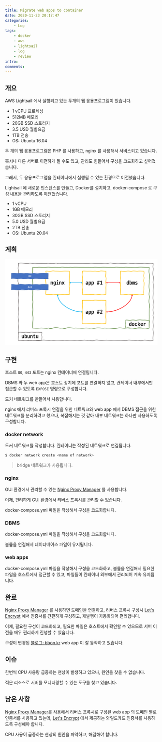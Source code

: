 ```yaml
---
title: Migrate web apps to container
date: 2020-11-23 20:17:47
categories:
    - Log
tags:
    - docker
    - aws
    - lightsail
    - log
    - review
intro:
comments:
---
```


## 개요

AWS Lightsail 에서 실행되고 있는 두개의 웹 응용프로그램이 있습니다.

-   1 vCPU 프로세싱
-   512MB 메모리
-   20GB SSD 스토리지
-   3.5 USD 월별요금
-   1TB 전송
-   OS: Ubuntu 16.04

두 개의 웹 응용프로그램은 PHP 를 사용하고, nginx 를 사용해서 서비스되고 있습니다.

혹시나 다른 서버로 이전하게 될 수도 있고, 관리도 힘들어서 구성을 코드화하고 싶어졌습니다.

그래서, 두 응용프로그램을 컨테이너에서 실행될 수 있는 환경으로 이전했습니다.

Lightsail 에 새로운 인스턴스를 만들고, Docker를 설치하고, docker-compose 로 구성 내용을 관리하도록 이전했습니다.

-   1 vCPU
-   1GB 메모리
-   30GB SSD 스토리지
-   5.0 USD 월별요금
-   2TB 전송
-   OS: Ubuntu 20.04

## 계획


![](./aws-lightsail-container.png)

## 구현

호스트 `80`, `443` 포트는 nginx 컨테이너에 연결됩니다.

DBMS 와 두 web app은 호스트 장치에 포트를 연결하지 않고, 컨테이너 내부에서만 접근할 수 있도록 `EXPOSE` 명령으로 구성합니다.

도커 네트워크를 만들어서 사용합니다.

nginx 에서 리버스 프록시 연결을 위한 네트워크와 web app 에서 DBMS 접근을 위한 네트워크를 분리하려고 했으나, 복잡해지는 것 같아 내부 네트워크는 하나만 사용하도록 구성합니다.

### docker network

도커 네트워크를 작성합니다. 컨테이너는 작성된 네트워크로 연결됩니다.

```bash
$ docker network create <name of network>
```

> bridge 네트워크가 사용됩니다.

### nginx

GUI 환경에서 관리할 수 있는 [Nginx Proxy Manager](https://nginxproxymanager.com/) 를 사용합니다.

이제, 편리하게 GUI 환경에서 리버스 프록시를 관리할 수 있습니다.

docker-compose.yml 파일을 작성해서 구성을 코드화합니다.

### DBMS

docker-compose.yml 파일을 작성해서 구성을 코드화합니다.

볼륨을 연결해서 데이터베이스 파일이 유지됩니다.

### web apps

docker-compose.yml 파일을 작성해서 구성을 코드화하고, 볼륨을 연결해서 필요한 파일을 호스트에서 접근할 수 있고, 파일들이 컨테이너 외부에서 관리되어 계속 유지됩니다.

## 완료

[Nginx Proxy Manager](https://nginxproxymanager.com/) 를 사용하면 도메인을 연결하고, 리버스 프록시 구성시 [Let's Encrypt](https://letsencrypt.org/) 에서 인증서를 간편하게 구성하고, 재발행이 자동화되어 편리합니다.

이제, 필요한 구성이 코드화되고, 필요한 파일은 호스트에서 확인할 수 있으므로 서버 이전을 매우 편리하게 진행할 수 있습니다.

구성이 변경된 [블로그: bbon.kr](https://bbon.kr) web app 이 잘 동작하고 있습니다.

## 이슈

한번씩 CPU 사용량 급증하는 현상이 발생하고 있으나, 원인을 찾을 수 없습니다.

적은 리소스로 서버를 모니터링할 수 있는 도구를 찾고 있습니다.

## 남은 사항

[Nginx Proxy Manager](https://nginxproxymanager.com/)를 사용해서 리버스 프록시로 구성된 web app 의 도메인 별로 인증서를 사용하고 있는데, [Let's Encrypt](https://letsencrypt.org/) 에서 제공하는 와일드카드 인증서를 사용하도록 구성해야 합니다.

CPU 사용이 급증하는 현상의 원인을 파악하고, 해결해야 합니다.
